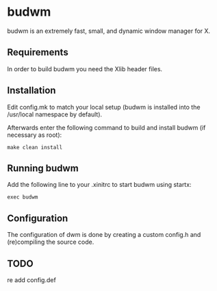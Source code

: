 # budwm

budwm is an extremely fast, small, and dynamic window manager for X.


Requirements
------------
In order to build budwm you need the Xlib header files.


Installation
------------
Edit config.mk to match your local setup (budwm is installed into
the /usr/local namespace by default).

Afterwards enter the following command to build and install budwm (if
necessary as root):

    make clean install


Running budwm
-----------
Add the following line to your .xinitrc to start budwm using startx:

    exec budwm


Configuration
-------------
The configuration of dwm is done by creating a custom config.h
and (re)compiling the source code.


TODO
-------------
re add config.def
